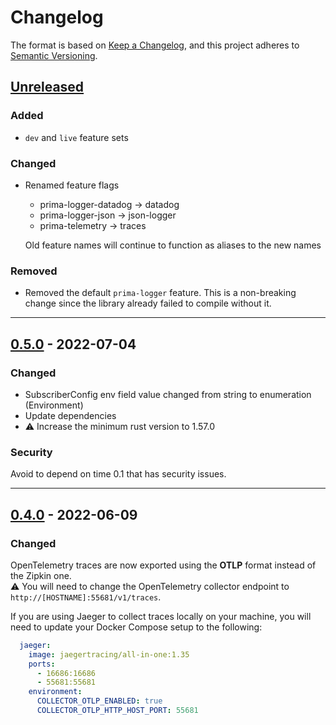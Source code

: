 # Changelog

The format is based on [Keep a Changelog](https://keepachangelog.com/en/1.0.0/),
and this project adheres to [Semantic Versioning](https://semver.org/spec/v2.0.0.html).

## [Unreleased]

### Added

- `dev` and `live` feature sets

### Changed

- Renamed feature flags
  * prima-logger-datadog -> datadog
  * prima-logger-json -> json-logger
  * prima-telemetry -> traces 

  Old feature names will continue to function as aliases to the new names

### Removed

- Removed the default `prima-logger` feature. This is a non-breaking change since the library already failed to compile without it.

---

## [0.5.0] - 2022-07-04

### Changed
- SubscriberConfig env field value changed from string to enumeration (Environment)
- Update dependencies  
- ⚠️  Increase the minimum rust version to 1.57.0

### Security
Avoid to depend on time 0.1 that has security issues.

---

## [0.4.0] - 2022-06-09

### Changed
OpenTelemetry traces are now exported using the **OTLP** format instead of the Zipkin one.  
⚠️  You will need to change the OpenTelemetry collector endpoint to `http://[HOSTNAME]:55681/v1/traces`. 

If you are using Jaeger to collect traces locally on your machine, you will need to update your Docker Compose setup to the following:
```yaml
  jaeger:
    image: jaegertracing/all-in-one:1.35
    ports:
      - 16686:16686
      - 55681:55681
    environment:
      COLLECTOR_OTLP_ENABLED: true
      COLLECTOR_OTLP_HTTP_HOST_PORT: 55681
```

[Unreleased]: https://github.com/primait/prima_tracing.rs/compare/0.5.0...HEAD
[0.5.0]: https://github.com/primait/prima_tracing.rs/compare/0.4.0...0.5.0
[0.4.0]: https://github.com/primait/prima_tracing.rs/compare/0.3.1...0.4.0
